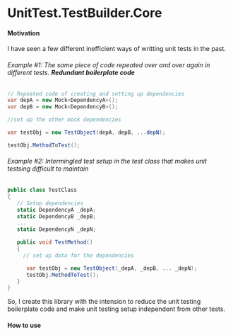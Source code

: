 # UnitTest.TestBuilder.Core

#### Motivation

I have seen a few different inefficient ways of writting unit tests in the past.

###### Example #1: The same piece of code repeated over and over again in different tests. ***Redundant boilerplate code***

```C#
// Repeated code of creating and setting up dependencies
var depA = new Mock<DependencyA>();
var depB = new Mock<DependencyB>();

//set up the other mock dependencies

var testObj = new TestObject(depA, depB, ...depN);

testObj.MethodToTest();
```
 
###### Example #2: Intermingled test setup in the test class that makes unit testsing difficult to maintain

```C#
public class TestClass
{
   // Setup dependencies
   static DependencyA _depA;
   static DependencyB _depB;
   ...
   static DependencyN _depN;

   public void TestMethod()
   {
     // set up data for the dependencies

      var testObj = new TestObject(_depA, _depB, ... _depN); 
      testObj.MethodToTest();
   }
}
```

So, I create this library with the intension to reduce the unit testing boilerplate code and make unit testing setup independent from other tests.


#### How to use